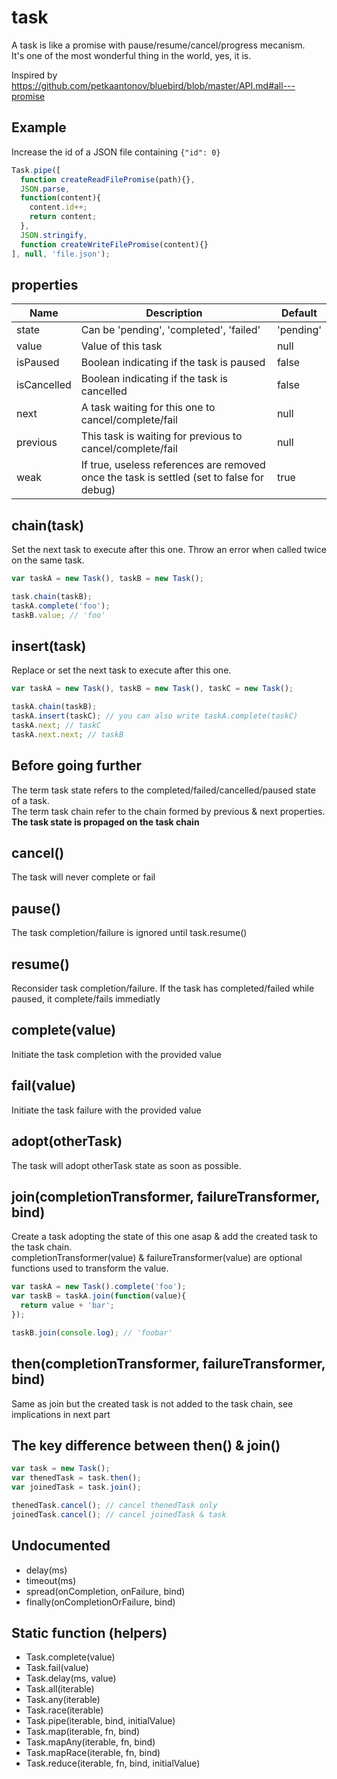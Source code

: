 # task

A task is like a promise with pause/resume/cancel/progress mecanism.  
It's one of the most wonderful thing in the world, yes, it is.

Inspired by https://github.com/petkaantonov/bluebird/blob/master/API.md#all---promise

## Example

Increase the id of a JSON file containing `{"id": 0}`

```javascript
Task.pipe([
  function createReadFilePromise(path){},
  JSON.parse,
  function(content){
    content.id++;
    return content;
  },
  JSON.stringify,
  function createWriteFilePromise(content){}
], null, 'file.json');
```

## properties

Name  | Description | Default
----- | --- | ---------
state | Can be 'pending', 'completed', 'failed' | 'pending'
value | Value of this task | null
isPaused  | Boolean indicating if the task is paused | false
isCancelled | Boolean indicating if the task is cancelled | false
next | A task waiting for this one to cancel/complete/fail | null
previous | This task is waiting for previous to cancel/complete/fail | null
weak | If true, useless references are removed once the task is settled (set to false for debug) | true

## chain(task)

Set the next task to execute after this one. Throw an error when called twice on the same task.

```javascript
var taskA = new Task(), taskB = new Task();

task.chain(taskB);
taskA.complete('foo');
taskB.value; // 'foo'
```

## insert(task)

Replace or set the next task to execute after this one.

```javascript
var taskA = new Task(), taskB = new Task(), taskC = new Task();

taskA.chain(taskB);
taskA.insert(taskC); // you can also write taskA.complete(taskC)
taskA.next; // taskC
taskA.next.next; // taskB
```

## Before going further

The term task state refers to the completed/failed/cancelled/paused state of a task.  
The term task chain refer to the chain formed by previous & next properties.  
**The task state is propaged on the task chain**

## cancel()

The task will never complete or fail

## pause()

The task completion/failure is ignored until task.resume()

## resume()

Reconsider task completion/failure. If the task has completed/failed while paused, it complete/fails immediatly

## complete(value)

Initiate the task completion with the provided value

## fail(value)

Initiate the task failure with the provided value

## adopt(otherTask)

The task will adopt otherTask state as soon as possible.

## join(completionTransformer, failureTransformer, bind)

Create a task adopting the state of this one asap & add the created task to the task chain.  
completionTransformer(value) & failureTransformer(value) are optional functions used to transform the value.

```javascript
var taskA = new Task().complete('foo');
var taskB = taskA.join(function(value){
  return value + 'bar';
});

taskB.join(console.log); // 'foobar'
```

## then(completionTransformer, failureTransformer, bind)

Same as join but the created task is not added to the task chain, see implications in next part

## The key difference between then() & join()

```javascript
var task = new Task();
var thenedTask = task.then();
var joinedTask = task.join();

thenedTask.cancel(); // cancel thenedTask only
joinedTask.cancel(); // cancel joinedTask & task
```

## Undocumented

- delay(ms)
- timeout(ms)
- spread(onCompletion, onFailure, bind)
- finally(onCompletionOrFailure, bind)

## Static function (helpers)

- Task.complete(value)
- Task.fail(value)
- Task.delay(ms, value)
- Task.all(iterable)
- Task.any(iterable)
- Task.race(iterable)
- Task.pipe(iterable, bind, initialValue)
- Task.map(iterable, fn, bind)
- Task.mapAny(iterable, fn, bind)
- Task.mapRace(iterable, fn, bind)
- Task.reduce(iterable, fn, bind, initialValue)
